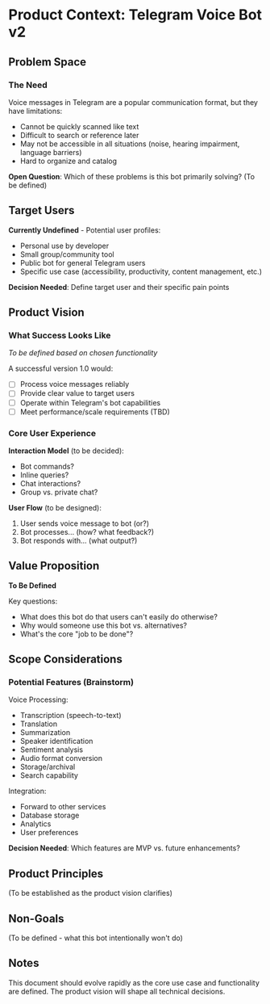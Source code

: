 # Product Context: Telegram Voice Bot v2

## Problem Space

### The Need

Voice messages in Telegram are a popular communication format, but they have limitations:
- Cannot be quickly scanned like text
- Difficult to search or reference later
- May not be accessible in all situations (noise, hearing impairment, language barriers)
- Hard to organize and catalog

**Open Question**: Which of these problems is this bot primarily solving? (To be defined)

## Target Users

**Currently Undefined** - Potential user profiles:
- Personal use by developer
- Small group/community tool
- Public bot for general Telegram users
- Specific use case (accessibility, productivity, content management, etc.)

**Decision Needed**: Define target user and their specific pain points

## Product Vision

### What Success Looks Like

*To be defined based on chosen functionality*

A successful version 1.0 would:
- [ ] Process voice messages reliably
- [ ] Provide clear value to target users
- [ ] Operate within Telegram's bot capabilities
- [ ] Meet performance/scale requirements (TBD)

### Core User Experience

**Interaction Model** (to be decided):
- Bot commands?
- Inline queries?
- Chat interactions?
- Group vs. private chat?

**User Flow** (to be designed):
1. User sends voice message to bot (or?)
2. Bot processes... (how? what feedback?)
3. Bot responds with... (what output?)

## Value Proposition

**To Be Defined**

Key questions:
- What does this bot do that users can't easily do otherwise?
- Why would someone use this bot vs. alternatives?
- What's the core "job to be done"?

## Scope Considerations

### Potential Features (Brainstorm)

Voice Processing:
- Transcription (speech-to-text)
- Translation
- Summarization
- Speaker identification
- Sentiment analysis
- Audio format conversion
- Storage/archival
- Search capability

Integration:
- Forward to other services
- Database storage
- Analytics
- User preferences

**Decision Needed**: Which features are MVP vs. future enhancements?

## Product Principles

(To be established as the product vision clarifies)

## Non-Goals

(To be defined - what this bot intentionally won't do)

## Notes

This document should evolve rapidly as the core use case and functionality are defined. The product vision will shape all technical decisions.

